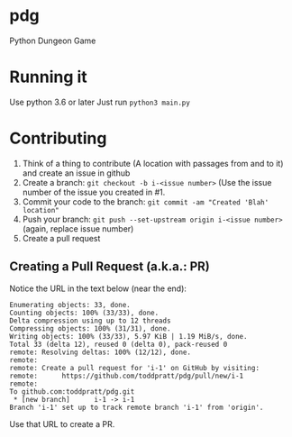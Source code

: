 # pdg
Python Dungeon Game

# Running it
Use python 3.6 or later
Just run 
```python3 main.py```

# Contributing

1. Think of a thing to contribute (A location with passages from and to it) and create an issue in github
2. Create a branch: ```git checkout -b i-<issue number>```  (Use the issue number of the issue you created in #1.
3. Commit your code to the branch: ```git commit -am "Created 'Blah' location"```
4. Push your branch: ```git push --set-upstream origin i-<issue number>``` (again, replace issue number)
5. Create a pull request

## Creating a Pull Request (a.k.a.: PR)

Notice the URL in the text below (near the end):
```$ git push --set-upstream origin i-1
Enumerating objects: 33, done.
Counting objects: 100% (33/33), done.
Delta compression using up to 12 threads
Compressing objects: 100% (31/31), done.
Writing objects: 100% (33/33), 5.97 KiB | 1.19 MiB/s, done.
Total 33 (delta 12), reused 0 (delta 0), pack-reused 0
remote: Resolving deltas: 100% (12/12), done.
remote:
remote: Create a pull request for 'i-1' on GitHub by visiting:
remote:      https://github.com/toddpratt/pdg/pull/new/i-1
remote:
To github.com:toddpratt/pdg.git
 * [new branch]      i-1 -> i-1
Branch 'i-1' set up to track remote branch 'i-1' from 'origin'.
```

Use that URL to create a PR.
